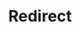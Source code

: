﻿---
layout: src/layouts/Redirect.astro
title: Redirect
redirect: https://octopus.com/docs/projects/version-control/converting/index
pubDate:  2023-01-01
navSearch: false
navSitemap: false
navMenu: false
---
